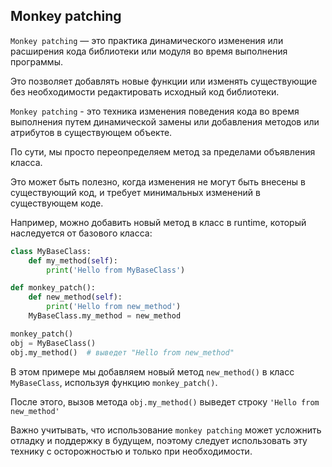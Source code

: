 ## Monkey patching


`Monkey patching` — это практика динамического изменения или расширения кода библиотеки или модуля во время выполнения программы. 

Это позволяет добавлять новые функции или изменять существующие без необходимости редактировать исходный код библиотеки.


`Monkey patching` - это техника изменения поведения кода во время выполнения путем динамической замены или добавления методов или атрибутов в существующем объекте. 

По сути, мы просто переопределяем метод за пределами объявления класса. 

Это может быть полезно, когда изменения не могут быть внесены в существующий код, и требует минимальных изменений в существующем коде.

Например, можно добавить новый метод в класс в runtime, который наследуется от базового класса:

```python
class MyBaseClass:
    def my_method(self):
        print('Hello from MyBaseClass')

def monkey_patch():
    def new_method(self):
        print('Hello from new_method')
    MyBaseClass.my_method = new_method

monkey_patch()
obj = MyBaseClass()
obj.my_method()  # выведет "Hello from new_method"

```
В этом примере мы добавляем новый метод `new_method()` в класс `MyBaseClass`, используя функцию `monkey_patch()`.

После этого, вызов метода `obj.my_method()` выведет строку `'Hello from new_method'`

Важно учитывать, что использование `monkey patching` может усложнить отладку и поддержку в будущем, поэтому следует использовать эту технику с осторожностью и только при необходимости.